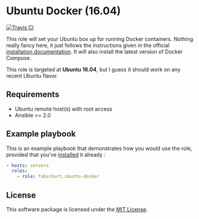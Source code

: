 # Ubuntu Docker (16.04)

[![Travis CI](https://img.shields.io/travis/fabschurt/ansible-role-ubuntu-docker.svg)](https://travis-ci.org/fabschurt/ansible-role-ubuntu-docker)

This role will set your Ubuntu box up for running Docker containers. Nothing
really fancy here, it just follows the instructions given in the official
[installation documentation](https://docs.docker.com/engine/installation/linux/ubuntulinux/).
It will also install the latest version of Docker Compose.

This role is targeted at **Ubuntu 16.04**, but I guess it should work on any
recent Ubuntu flavor.

## Requirements

* Ubuntu remote host(s) with root access
* Ansible >= 2.0

## Example playbook

This is an example playbook that demonstrates how you would use the role, provided
that you’ve [installed](https://galaxy.ansible.com/intro#download) it already&nbsp;:

```yaml
- hosts: servers
  roles:
    - role: fabschurt.ubuntu-docker
```

## License

This software package is licensed under the [MIT License](https://opensource.org/licenses/MIT).
